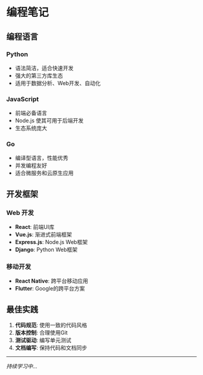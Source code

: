 # 编程笔记

## 编程语言

### Python
- 语法简洁，适合快速开发
- 强大的第三方库生态
- 适用于数据分析、Web开发、自动化

### JavaScript
- 前端必备语言
- Node.js 使其可用于后端开发
- 生态系统庞大

### Go
- 编译型语言，性能优秀
- 并发编程友好
- 适合微服务和云原生应用

## 开发框架

### Web 开发
- **React**: 前端UI库
- **Vue.js**: 渐进式前端框架
- **Express.js**: Node.js Web框架
- **Django**: Python Web框架

### 移动开发
- **React Native**: 跨平台移动应用
- **Flutter**: Google的跨平台方案

## 最佳实践

1. **代码规范**: 使用一致的代码风格
2. **版本控制**: 合理使用Git
3. **测试驱动**: 编写单元测试
4. **文档编写**: 保持代码和文档同步

---
*持续学习中...*
